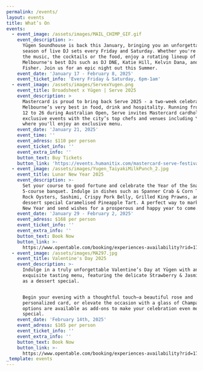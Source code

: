```yaml
---
permalink: /events/
layout: events
title: What’s On
events:
  - event_image: /assets/images/MAIL_CHIMP_GIF.gif
    event_description: >-
      Yūgen Soundhouse is back this January, bringing you an unforgettable
      season of live DJ sets every Friday and Saturday. Whether you're here for
      the music, the cocktails or the food, enjoy a rotating lineup of
      Melbourne's best DJs such as DJ DNE, Katie Hill, Kelvin Dana, and Edd
      Fisher. Join us for an epic night out this Summer. 
    event_date: 'January 17 - February 8, 2025'
    event_ticket_info: 'Every Friday & Saturday, 6pm-1am'
  - event_image: /assets/images/ServexYugen.png
    event_title: Broadsheet x Yūgen | Serve 2025
    event_description: >
      Mastercard is proud to bring back Serve 2025 - a two-week celebration of
      Melbourne’s very best in food, drink and hospitality. Running from January
      12 to 26 during Australian Open, Serve invites Mastercard cardholders to
      exclusive events with the city’s top chefs and venues including Yūgen
      where you'll enjoy an exclusive menu.
    event_date: 'January 21, 2025'
    event_time: ''
    event_adress: $110 per person
    event_ticket_info: ''
    event_extra_info: ''
    button_text: Buy Tickets
    button_link: 'https://events.humanitix.com/mastercard-serve-festival-at-yugen'
  - event_image: /assets/images/Yugen_TaiyakiMilkPunch_2.jpg
    event_title: Lunar New Year 2025
    event_description: >-
      Set your course to good fortune and celebrate the Year of the Snake with a
      5-course banquet. Indulge in dishes such as Spanner Crab & Corn Tartlets,
      Rock Oysters, Sashimi, Crispy Pork Belly, Grilled King Prawns, and a
      dessert special Caramelised Pineapple Tart. A perfect way to mark Lunar
      New Year and send wishes for a prosperous and happy year to come.
    event_date: 'January 29 - February 2, 2025'
    event_adress: $168 per person
    event_ticket_info: ''
    event_extra_info: ''
    button_text: Book Now
    button_link: >-
      https://www.opentable.com/booking/experiences-availability?rid=170390&restref=170390&experienceId=400708&utm_source=external&utm_medium=referral&utm_campaign=shared
  - event_image: /assets/images/MA297.jpg
    event_title: Valentine's Day 2025
    event_description: >-
      Indulge in a truly unforgettable Valentine’s Day at Yūgen with an
      exquisite tasting menu, featuring the delicate Strawberry & Jasmine Tart
      as a dessert special.


      Begin your evening with a thoughtful touch—a beautiful rose and
      personalized card, or elevate the occasion with a glass of Champagne. Both
      options are available as add-ons to make your celebration even more
      special.
    event_date: 'February 14th, 2025'
    event_adress: $165 per person
    event_ticket_info: ''
    event_extra_info: ''
    button_text: Book Now
    button_link: >-
      https://www.opentable.com/booking/experiences-availability?rid=170390&restref=170390&experienceId=400109&utm_source=external&utm_medium=referral&utm_campaign=shared
_template: events
---
```



